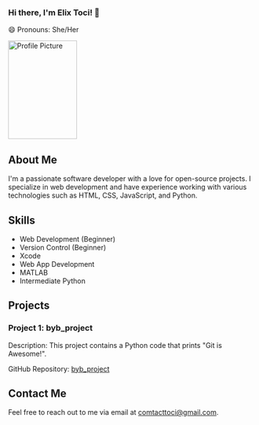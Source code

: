 ### Hi there, I'm Elix Toci! 👋

<!--
**elixtoci/elixtoci** is a ✨ _special_ ✨ repository because its `README.md` (this file) appears on your GitHub profile.
-->

<!-- Add Pronouns -->
😄 Pronouns: She/Her

<!-- Add Profile Picture -->
<img src="https://miro.medium.com/v2/resize:fit:1400/1*_fQh5vT5GDv3e4KsEN7yOA.jpeg" alt="Profile Picture" width="140" height="200">

## About Me
I'm a passionate software developer with a love for open-source projects. I specialize in web development and have experience working with various technologies such as HTML, CSS, JavaScript, and Python.

## Skills
- Web Development (Beginner)
- Version Control (Beginner)
- Xcode
- Web App Development
- MATLAB
- Intermediate Python

## Projects
### Project 1: byb_project
Description: This project contains a Python code that prints "Git is Awesome!".

GitHub Repository: [byb_project](https://github.com/elixtoci/byb_project)

## Contact Me
Feel free to reach out to me via email at comtacttoci@gmail.com.
